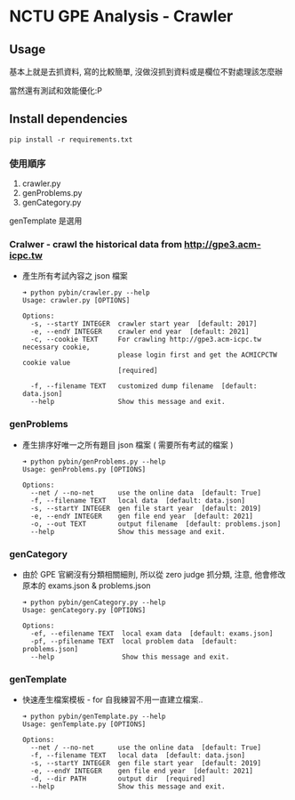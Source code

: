 # NCTU GPE Analysis - Crawler

## Usage

基本上就是去抓資料, 寫的比較簡單, 沒做沒抓到資料或是欄位不對處理該怎麼辦 

當然還有測試和效能優化:P

## Install dependencies
```
pip install -r requirements.txt
```


### 使用順序
1. crawler.py
2. genProblems.py
3. genCategory.py

genTemplate 是選用


### Cralwer - crawl the historical data from http://gpe3.acm-icpc.tw

+ 產生所有考試內容之 json 檔案

  ```
  ➜ python pybin/crawler.py --help
  Usage: crawler.py [OPTIONS]

  Options:
    -s, --startY INTEGER  crawler start year  [default: 2017]
    -e, --endY INTEGER    crawler end year  [default: 2021]
    -c, --cookie TEXT     For crawling http://gpe3.acm-icpc.tw necessary cookie,
                          please login first and get the ACMICPCTW cookie value
                          [required]

    -f, --filename TEXT   customized dump filename  [default: data.json]
    --help                Show this message and exit.
  ```

### genProblems

+ 產生排序好唯一之所有題目 json 檔案 ( 需要所有考試的檔案 )

  ```
  ➜ python pybin/genProblems.py --help
  Usage: genProblems.py [OPTIONS]

  Options:
    --net / --no-net      use the online data  [default: True]
    -f, --filename TEXT   local data  [default: data.json]
    -s, --startY INTEGER  gen file start year  [default: 2019]
    -e, --endY INTEGER    gen file end year  [default: 2021]
    -o, --out TEXT        output filename  [default: problems.json]
    --help                Show this message and exit.
  ```

### genCategory

+ 由於 GPE 官網沒有分類相關細則, 所以從 zero judge 抓分類, 注意, 他會修改原本的 exams.json & problems.json

  ```
  ➜ python pybin/genCategory.py --help
  Usage: genCategory.py [OPTIONS]

  Options:
    -ef, --efilename TEXT  local exam data  [default: exams.json]
    -pf, --pfilename TEXT  local problem data  [default: problems.json]
    --help                 Show this message and exit.
  ```


### genTemplate

+ 快速產生檔案模板 - for 自我練習不用一直建立檔案..

  ```
  ➜ python pybin/genTemplate.py --help 
  Usage: genTemplate.py [OPTIONS]

  Options:
    --net / --no-net      use the online data  [default: True]
    -f, --filename TEXT   local data  [default: data.json]
    -s, --startY INTEGER  gen file start year  [default: 2019]
    -e, --endY INTEGER    gen file end year  [default: 2021]
    -d, --dir PATH        output dir  [required]
    --help                Show this message and exit.
  ```
